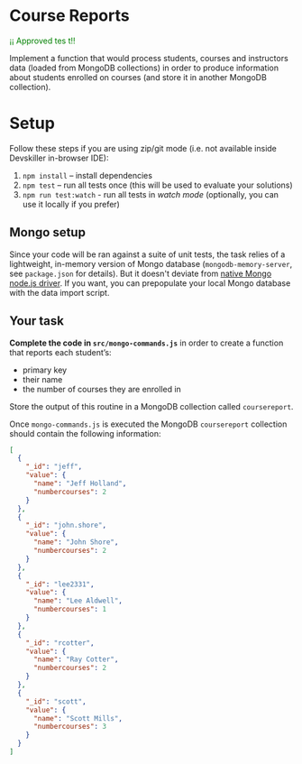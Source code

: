 # Course Reports

<span style="color:green">¡¡ Approved tes t!!</span>

Implement a function that would process students, courses and instructors data (loaded from MongoDB collections) in order to produce information about students enrolled on courses (and store it in another MongoDB collection).

# Setup

Follow these steps if you are using zip/git mode (i.e. not available inside Devskiller in-browser IDE):

1. `npm install` – install dependencies
2. `npm test` – run all tests once (this will be used to evaluate your solutions)
3. `npm run test:watch` - run all tests in _watch mode_ (optionally, you can use it locally if you prefer)

## Mongo setup

Since your code will be ran against a suite of unit tests, the task relies of a lightweight, in-memory version of Mongo database (`mongodb-memory-server`, see `package.json` for details). But it doesn't deviate from [native Mongo node.js driver](http://mongodb.github.io/node-mongodb-native/3.1/api/). If you want, you can prepopulate your local Mongo database with the data import script.

## Your task

**Complete the code in `src/mongo-commands.js`** in order to create a function that reports each student’s:
- primary key
- their name
- the number of courses they are enrolled in

Store the output of this routine in a MongoDB collection called `coursereport`.

Once `mongo-commands.js` is executed the MongoDB `coursereport` collection should contain the following information:

```json
[
  {
    "_id": "jeff",
    "value": {
      "name": "Jeff Holland",
      "numbercourses": 2
    }
  },
  {
    "_id": "john.shore",
    "value": {
      "name": "John Shore",
      "numbercourses": 2
    }
  },
  {
    "_id": "lee2331",
    "value": {
      "name": "Lee Aldwell",
      "numbercourses": 1
    }
  },
  {
    "_id": "rcotter",
    "value": {
      "name": "Ray Cotter",
      "numbercourses": 2
    }
  },
  {
    "_id": "scott",
    "value": {
      "name": "Scott Mills",
      "numbercourses": 3
    }
  }
]
```
